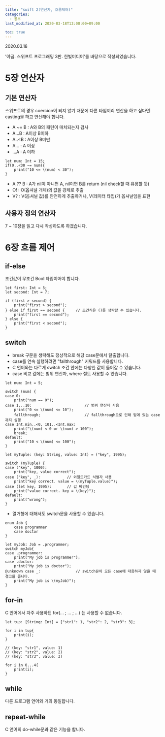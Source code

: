 ```yaml
---
title: "swift 2(연산자, 흐름제어)"
categories: 
  - 공부
last_modified_at: 2020-03-18T13:00:00+09:00

toc: true 
---
```

2020.03.18

'야곰. 스위프트 프로그래밍 3판. 한빛미디어'를 바탕으로 작성되었습니다.


# 5장 연산자

## 기본 연산자

스위프트의 경우 coercion이 되지 않기 때문에 다른 타입끼리 연산을 하고 싶다면 casting을 하고 연산해야 합니다.
* A ~= B : A와 B의 패턴이 매치되는지 검사
* A...B : A이상 B이하
* A..<B : A이상 B미만
* A... : A 이상
* ...A : A 이하

```
let num: Int = 15;
if(0..<30 ~= num){
    print("10 <= \(num) < 30");
}
```

* A ?? B : A가 nil이 아니면 A, nil이면 B를 return (nil check할 때 유용할 듯)
* O! : O(옵셔널 개체)의 값을 강제로 추출
* V? : V(옵셔널 값)를 안전하게 추출하거나, V(데이터 타입)가 옵셔널임을 표현

## 사용자 정의 연산자
7 ~ 10장을 읽고 다시 작성하도록 하겠습니다.


# 6장 흐름 제어

## if-else
조건값이 무조건 Bool 타입이어야 합니다.
```
let first: Int = 5;
let second: Int = 7;

if (first > second) {
    print("first > second");
} else if first == second {     // 조건식은 ()를 생략할 수 있습니다.
    print("first == second");
} else {
    print("first < second");
}
```

## switch
* break 구문을 생략해도 정상적으로 해당 case문에서 탈출합니다.
* case를 연속 실행하려면 "fallthrough" 키워드를 사용합니다.
* C 언어와는 다르게 switch 조건 안에는 다양한 값이 들어갈 수 있습니다.
* case 비교 값에는 범위 연산자, where 절도 사용할 수 있습니다.

```
let num: Int = 5;

switch (num) {
case 0:
    print("num == 0");
case 1...10:                        // 범위 연산자 사용
    print("0 <= \(num) <= 10");
    fallthrough;                    // fallthrough으로 인해 밑에 있는 case까지 실행
case Int.min..<0, 101..<Int.max:
    print("\(num) < 0 or \(num) > 100");
    break;
default:
    print("10 < \(num) <= 100");
}
```

```
let myTuple: (key: String, value: Int) = ("key", 1995);

switch (myTuple) {
case ("key", 1000):
    print("key, value correct");
case ("key", _):            // 와일드카드 식별자 사용
    print("key correct. value = \(myTuple.value)");
case (let key, 1995):       // 값 바인딩
    print("value correct. key = \(key)");
default:
    print("wrong");
}
```

* 열거형에 대해서도 switch문을 사용할 수 있습니다.

```
enum Job {
    case programmer
    case doctor
}

let myJob: Job = .programmer;
switch myJob{
case .programmer:
    print("My job is programmer");
case .doctor:
    print("My job is doctor");
@unknown case _:                // switch문이 모든 case에 대응하지 않을 때 경고를 줍니다. 
    print("My job is \(myJob)");
}
```

## for-in
C 언어에서 자주 사용하던 for(... ; ... ; ...) 는 사용할 수 없습니다.

```
let tup: [String: Int] = ["str1": 1, "str2": 2, "str3": 3];

for i in tup{
    print(i);
}

// (key: "str1", value: 1)
// (key: "str2", value: 2)
// (key: "str3", value: 3)

for i in 0...4{
    print(i);
}
```

## while
다른 프로그램 언어와 거의 동일합니다.

## repeat-while
C 언어의 do-while문과 같은 기능을 합니다.
